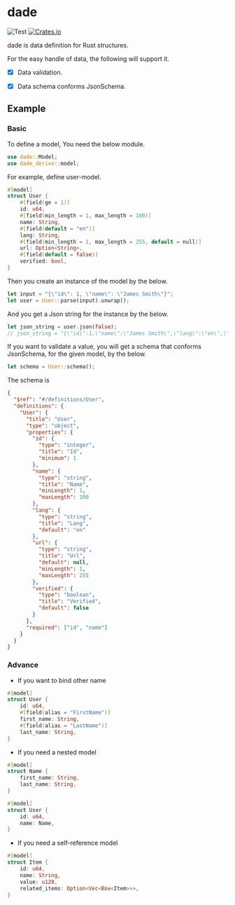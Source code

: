 # dade
![Test](https://github.com/odd12258053/dade/workflows/Test/badge.svg)
[![Crates.io](https://img.shields.io/crates/v/dade.svg)](https://crates.io/crates/dade)

dade is data definition for Rust structures.

For the easy handle of data, the following will support it.
+ [x] Data validation.
+ [x] Data schema conforms JsonSchema.


## Example
### Basic
To define a model, You need the below module.

```rust
use dade::Model;
use dade_derive::model;
```

For example, define user-model.
```rust
#[model]
struct User {
    #[field(ge = 1)]
    id: u64,
    #[field(min_length = 1, max_length = 100)]
    name: String,
    #[field(default = "en")]
    lang: String,
    #[field(min_length = 1, max_length = 255, default = null)]
    url: Option<String>,
    #[field(default = false)]
    verified: bool,
}
```

Then you create an instance of the model by the below.

```rust
let input = "{\"id\": 1, \"name\": \"James Smith\"}";
let user = User::parse(input).unwrap();
```

And you get a Json string for the instance by the below.
```rust
let json_string = user.json(false);
// json_string = "{\"id\":1,\"name\":\"James Smith\",\"lang\":\"en\",\"url\":null,\"verified\":false}"
```

If you want to validate a value, you will get a schema that conforms JsonSchema, for the given model, by the below.

```rust
let schema = User::schema();
```

The schema is 
```json
{
  "$ref": "#/definitions/User",
  "definitions": {
    "User": {
      "title": "User",
      "type": "object",
      "properties": {
        "id": {
          "type": "integer",
          "title": "Id",
          "minimum": 1
        },
        "name": {
          "type": "string",
          "title": "Name",
          "minLength": 1,
          "maxLength": 100
        },
        "lang": {
          "type": "string",
          "title": "Lang",
          "default": "en"
        },
        "url": {
          "type": "string",
          "title": "Url",
          "default": null,
          "minLength": 1,
          "maxLength": 255
        },
        "verified": {
          "type": "boolean",
          "title": "Verified",
          "default": false
        }
      },
      "required": ["id", "name"]
    }
  }
}
```


### Advance
* If you want to bind other name
```rust
#[model]
struct User {
    id: u64,
    #[field(alias = "FirstName")]
    first_name: String,
    #[field(alias = "LastName")]
    last_name: String,
}
```

* If you need a nested model 

```rust
#[model]
struct Name {
    first_name: String,
    last_name: String,
}

#[model]
struct User {
    id: u64,
    name: Name,
}
```

* If you need a self-reference model

```rust
#[model]
struct Item {
    id: u64,
    name: String,
    value: u128,
    related_items: Option<Vec<Box<Item>>>,
}
```
